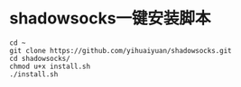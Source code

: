 # shadowsocks一键安装脚本

``` shell
cd ~
git clone https://github.com/yihuaiyuan/shadowsocks.git
cd shadowsocks/
chmod u+x install.sh 
./install.sh 
```

